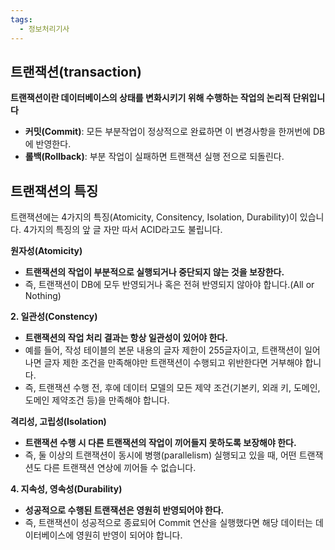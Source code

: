 ```yaml
---
tags:
  - 정보처리기사
---
```

## **트랜잭션(transaction)**

**트랜잭션이란 데이터베이스의 상태를 변화시키기 위해 수행하는 작업의 논리적 단위입니다**

- **커밋(Commit)**: 모든 부분작업이 정상적으로 완료하면 이 변경사항을 한꺼번에 DB에 반영한다.
- **롤백(Rollback)**: 부분 작업이 실패하면 트랜잭션 실행 전으로 되돌린다.

## **트랜잭션의 특징**

트랜잭션에는 4가지의 특징(Atomicity, Consitency, Isolation, Durability)이 있습니다. 4가지의 특징의 앞 글 자만 따서 ACID라고도 불립니다.


**원자성(Atomicity)**

- **트랜잭션의 작업이 부분적으로 실행되거나 중단되지 않는 것을 보장한다.**
- 즉, 트랜잭션이 DB에 모두 반영되거나 혹은 전혀 반영되지 않아야 합니다.(All or Nothing)

**2. 일관성(Constency)**

- **트랜잭션의 작업 처리 결과는 항상 일관성이 있어야 한다.**
- 예를 들어, 작성 테이블의 본문 내용의 글자 제한이 255글자이고, 트랜잭션이 일어나면 글자 제한 조건을 만족해야만 트랜잭션이 수행되고 위반한다면 거부해야 합니다.
- 즉, 트랜잭션 수행 전, 후에 데이터 모델의 모든 제약 조건(기본키, 외래 키, 도메인, 도메인 제약조건 등)을 만족해야 합니다.

**격리성, 고립성(Isolation)**

- **트랜잭션 수행 시 다른 트랜잭션의 작업이 끼어들지 못하도록 보장해야 한다.**
- 즉, 둘 이상의 트랜잭션이 동시에 병행(parallelism) 실행되고 있을 때, 어떤 트랜잭션도 다른 트랜잭션 연상에 끼어들 수 없습니다.

**4. 지속성, 영속성(Durability)**

- **성공적으로 수행된 트랜잭션은 영원히 반영되어야 한다.**
- 즉, 트랜잭션이 성공적으로 종료되어 Commit 연산을 실행했다면 해당 데이터는 데이터베이스에 영원히 반영이 되어야 합니다.